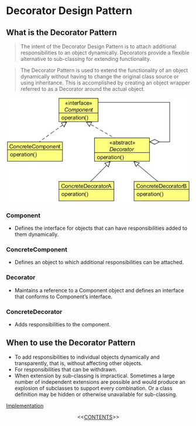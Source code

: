 #   Decorator Design Pattern


##  What is the Decorator Pattern
>   The intent of the Decorator Design Pattern is to attach additional responsibilities to an object dynamically. Decorators provide a
    flexible alternative to sub-classing for extending functionality.

>   The Decorator Pattern is used to extend the functionality of an object dynamically without having to change the original class
    source or using inheritance. This is accomplished by creating an object wrapper referred to as a Decorator around the actual
    object.
    
<p align="center">
    <img src="https://github.com/11andrew1991/design_patterns/blob/master/Decorator/img/decorator.PNG" />
</p>


### Component
-   Defines the interface for objects that can have responsibilities added to them dynamically.

### ConcreteComponent
-   Defines an object to which additional responsibilities can be attached.

### Decorator
-   Maintains a reference to a Component object and defines an interface that conforms to Component’s interface.

### ConcreteDecorator
-   Adds responsibilities to the component.


##  When to use the Decorator Pattern
-   To add responsibilities to individual objects dynamically and transparently, that is, without affecting other objects.
-   For responsibilities that can be withdrawn.
-   When extension by sub-classing is impractical. Sometimes a large number of independent extensions are possible and would
    produce an explosion of subclasses to support every combination. Or a class definition may be hidden or otherwise unavailable
    for sub-classing.
    

[Implementation](https://github.com/11andrew1991/design_patterns/tree/master/Decorator/app/)


<p align="center">
  <<<a href="https://github.com/11andrew1991/design_patterns#design-patterns">CONTENTS</a>>>
</p>        